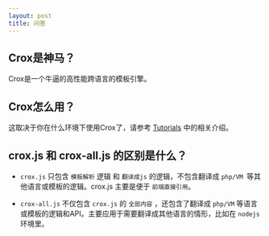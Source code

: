 ```yaml
---
layout: post
title: 问答
---
```


## Crox是神马？

Crox是一个牛逼的高性能跨语言的模板引擎。

## Crox怎么用？

这取决于你在什么环境下使用Crox了，请参考 [Tutorials](/crox/tutorials) 中的相关介绍。


## crox.js 和 crox-all.js 的区别是什么？

- `crox.js` 只包含 `模板解析` 逻辑 和 `翻译成js` 的逻辑，不包含翻译成 `php/VM `等其他语言或模板的逻辑。crox.js 主要是便于 `前端直接引用`。

- `crox-all.js` 不仅包含 `crox.js` 的 `全部内容` ，还包含了翻译成 `php/VM` 等语言或模板的逻辑和API。主要应用于需要翻译成其他语言的情形，比如在 `nodejs` 环境里。